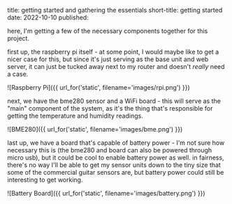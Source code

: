title: getting started and gathering the essentials
short-title: getting started
date: 2022-10-10
published:

here, I'm getting a few of the necessary components together for this project.

first up, the raspberry pi itself - at some point, I would maybe like to get a nicer case for this, but since it's just serving as the base unit and web server, it can just be tucked away next to my router and doesn't *really* need a case.

![Raspberry Pi]({{ url_for('static', filename='images/rpi.png') }})

next, we have the bme280 sensor and a WiFi board - this will serve as the "main" component of the system, as it's the thing that's responsible for getting the temperature and humidity readings.

![BME280]({{ url_for('static', filename='images/bme.png') }})

last up, we have a board that's capable of battery power - I'm not sure how necessary this is (the bme280 and board can also be powered through micro usb), but it could be cool to enable battery power as well. in fairness, there's no way I'll be able to get my sensor units down to the tiny size that some of the commercial guitar sensors are, but battery power could still be interesting to get working.

![Battery Board]({{ url_for('static', filename='images/battery.png') }})
